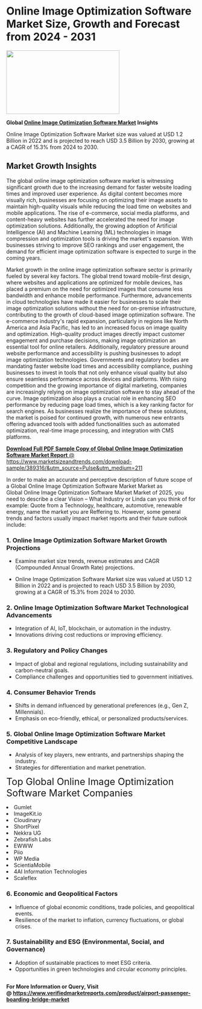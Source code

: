 <H1>Online Image Optimization Software Market Size, Growth and Forecast from 2024 - 2031</H1><img class="aligncenter size-medium wp-image-584254" src="https://thirdeyenews.in/wp-content/uploads/2024/09/Global-Market-Research-300x168.jpeg" alt="" width="300" height="168" /><p><strong>Global&nbsp;<a href="https://www.marketsizeandtrends.com/download-sample/389316/&amp;utm_source=Pulse&amp;utm_medium=211">Online Image Optimization Software Market</a> Insights</strong></p><p>Online Image Optimization Software Market size was valued at USD 1.2 Billion in 2022 and is projected to reach USD 3.5 Billion by 2030, growing at a CAGR of 15.3% from 2024 to 2030.</p><p><h2>Market Growth Insights</h2> <p>The global online image optimization software market is witnessing significant growth due to the increasing demand for faster website loading times and improved user experience. As digital content becomes more visually rich, businesses are focusing on optimizing their image assets to maintain high-quality visuals while reducing the load time on websites and mobile applications. The rise of e-commerce, social media platforms, and content-heavy websites has further accelerated the need for image optimization solutions. Additionally, the growing adoption of Artificial Intelligence (AI) and Machine Learning (ML) technologies in image compression and optimization tools is driving the market's expansion. With businesses striving to improve SEO rankings and user engagement, the demand for efficient image optimization software is expected to surge in the coming years.</p> <p><a href="#"></a></p> <p>Market growth in the online image optimization software sector is primarily fueled by several key factors. The global trend toward mobile-first design, where websites and applications are optimized for mobile devices, has placed a premium on the need for optimized images that consume less bandwidth and enhance mobile performance. Furthermore, advancements in cloud technologies have made it easier for businesses to scale their image optimization solutions without the need for on-premise infrastructure, contributing to the growth of cloud-based image optimization software. The e-commerce industry's rapid expansion, particularly in regions like North America and Asia Pacific, has led to an increased focus on image quality and optimization. High-quality product images directly impact customer engagement and purchase decisions, making image optimization an essential tool for online retailers. Additionally, regulatory pressure around website performance and accessibility is pushing businesses to adopt image optimization technologies. Governments and regulatory bodies are mandating faster website load times and accessibility compliance, pushing businesses to invest in tools that not only enhance visual quality but also ensure seamless performance across devices and platforms. With rising competition and the growing importance of digital marketing, companies are increasingly relying on image optimization software to stay ahead of the curve. Image optimization also plays a crucial role in enhancing SEO performance by reducing page load times, which is a key ranking factor for search engines. As businesses realize the importance of these solutions, the market is poised for continued growth, with numerous new entrants offering advanced tools with added functionalities such as automated optimization, real-time image processing, and integration with CMS platforms.</p> <p><a href="#"></p><p><span class=""><strong>Download Full PDF Sample Copy of Global Online Image Optimization Software Market Report</strong> @ <a href="https://www.marketsizeandtrends.com/download-sample/389316/&amp;utm_source=Pulse&amp;utm_medium=211" target="_blank">https://www.marketsizeandtrends.com/download-sample/389316/&amp;utm_source=Pulse&amp;utm_medium=211</a></span></p><p>In order to make an accurate and perceptive description of future scope of a Global&nbsp;Online Image Optimization Software Market Market as Global&nbsp;Online Image Optimization Software Market Market of 2025, you need to describe a clear Vision &ndash; What Industry or Linda can you think of for example: Quote from a Technology, healthcare, automotive, renewable energy, name the market you are Reffering to. However, some general trends and factors usually impact market reports and their future outlook include:</p><h3>1.&nbsp;<strong>Online Image Optimization Software Market Growth Projections</strong></h3><ul><li>Examine market size trends, revenue estimates and CAGR (Compounded Annual Growth Rate) projections.</li><li><p>Online Image Optimization Software Market size was valued at USD 1.2 Billion in 2022 and is projected to reach USD 3.5 Billion by 2030, growing at a CAGR of 15.3% from 2024 to 2030.</p></li></ul><h3>2.&nbsp;<strong>Online Image Optimization Software Market Technological Advancements</strong></h3><ul><li>Integration of AI, IoT, blockchain, or automation in the industry.</li><li>Innovations driving cost reductions or improving efficiency.</li></ul><h3>3.&nbsp;<strong>Regulatory and Policy Changes</strong></h3><ul><li>Impact of global and regional regulations, including sustainability and carbon-neutral goals.</li><li>Compliance challenges and opportunities tied to government initiatives.</li></ul><h3>4.&nbsp;<strong>Consumer Behavior Trends</strong></h3><ul><li>Shifts in demand influenced by generational preferences (e.g., Gen Z, Millennials).</li><li>Emphasis on eco-friendly, ethical, or personalized products/services.</li></ul><h3>5.&nbsp;<strong>Global Online Image Optimization Software Market Competitive Landscape</strong></h3><ul><li>Analysis of key players, new entrants, and partnerships shaping the industry.</li><li>Strategies for differentiation and market penetration.</li></ul><p data-pm-slice="1 1 []"><span style="color: inherit; font-family: inherit; font-size: 25px;">Top Global Online Image Optimization Software Market Companies</span></p><div class="" data-test-id=""><p><li>Gumlet</li><li> ImageKit.io</li><li> Cloudinary</li><li> ShortPixel</li><li> Nekkra UG</li><li> Zebrafish Labs</li><li> EWWW</li><li> Piio</li><li> WP Media</li><li> ScientiaMobile</li><li> 4AI Information Technologies</li><li> Scaleflex</li></p></div><h3>6.&nbsp;<strong>Economic and Geopolitical Factors</strong></h3><ul><li>Influence of global economic conditions, trade policies, and geopolitical events.</li><li>Resilience of the market to inflation, currency fluctuations, or global crises.</li></ul><h3>7.&nbsp;<strong>Sustainability and ESG (Environmental, Social, and Governance)</strong></h3><ul><li>Adoption of sustainable practices to meet ESG criteria.</li><li>Opportunities in green technologies and circular economy principles.</li></ul><h2><strong style="font-size: 14px;">For More Information or Query, Visit @&nbsp;</strong><a style="background-color: #ffffff; font-size: 14px;" href="https://www.marketsizeandtrends.com/report/online-image-optimization-software-market/" target="_blank">https://www.verifiedmarketreports.com/product/airport-passenger-boarding-bridge-market</a></h2>
